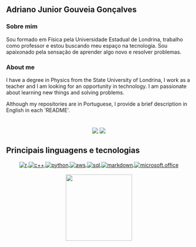## Adriano Junior Gouveia Gonçalves



### Sobre mim 

Sou formado em Física  pela Universidade Estadual de Londrina, trabalho como professor e estou buscando meu espaço na tecnologia. Sou apaixonado pela sensação de aprender algo novo e resolver problemas.

### About me

I have a degree in Physics from the State University of Londrina, I work as a teacher and I am looking for an opportunity in technology. I am passionate about learning new things and solving problems.

Although my repositories are in Portuguese, I provide a brief description in English in each 'README'. 

#
<div  align="center"> 

  <a href="https://www.linkedin.com/in/sradriano/" target="_blank"><img src="https://img.shields.io/badge/-LinkedIn-%230077B5?style=for-the-badge&logo=linkedin&logoColor=white" target="_blank"></a> 
  <a href = "mailto:sradriano@uel.br"><img src="https://img.shields.io/badge/Gmail-D14836?style=for-the-badge&logo=gmail&logoColor=white" target="_blank"></a>

</div>

## Principais linguagens e tecnologias

<div align="center">
  <a href="https://www.r-project.org/" target="_blank"><img align="center" alt="r" src="https://img.shields.io/badge/R-276DC3?style=for-the-badge&logo=r&logoColor=white" />
  <a href="https://cplusplus.com/" target="_blank"><img align="center" alt="c++" src="https://img.shields.io/badge/C%2B%2B-00599C?style=for-the-badge&logo=c%2B%2B&logoColor=white" />
  <a href="https://www.python.org/" target="_blank"><img align="center" alt="python" src="https://img.shields.io/badge/Python-14354C?style=for-the-badge&logo=python&logoColor=white" />
  <a href="https://aws.amazon.com/pt/" target="_blank"><img align="center" alt="aws" src="https://img.shields.io/badge/Amazon_AWS-232F3E?style=for-the-badge&logo=amazon-aws&logoColor=white" />
  <a href="https://www.mysql.com/" target="_blank"><img align="center" alt="sql" src="https://img.shields.io/badge/MySQL-00000F?style=for-the-badge&logo=mysql&logoColor=white" />
  <a href="https://www.markdownguide.org/basic-syntax/" target="_blank"><img align="center" alt="markdown" src="https://img.shields.io/badge/Markdown-000000?style=for-the-badge&logo=markdown&logoColor=white" />
  <a href="https://www.microsoft.com/pt-br/microsoft-365/microsoft-office?rtc=2" target="_blank"><img align="center" alt="microsoft.office" src="https://img.shields.io/badge/Microsoft_Office-D83B01?style=for-the-badge&logo=microsoft-office&logoColor=white" />
</div><br/>
  

<div align="center">
  <a href="https://github.com/DrAdriano/" target="_blank"><img height="180em" src="https://github-readme-stats.vercel.app/api/top-langs/?username=DrAdriano&layout=compact&langs_count=7&theme=tokyonight"/>
</div>
